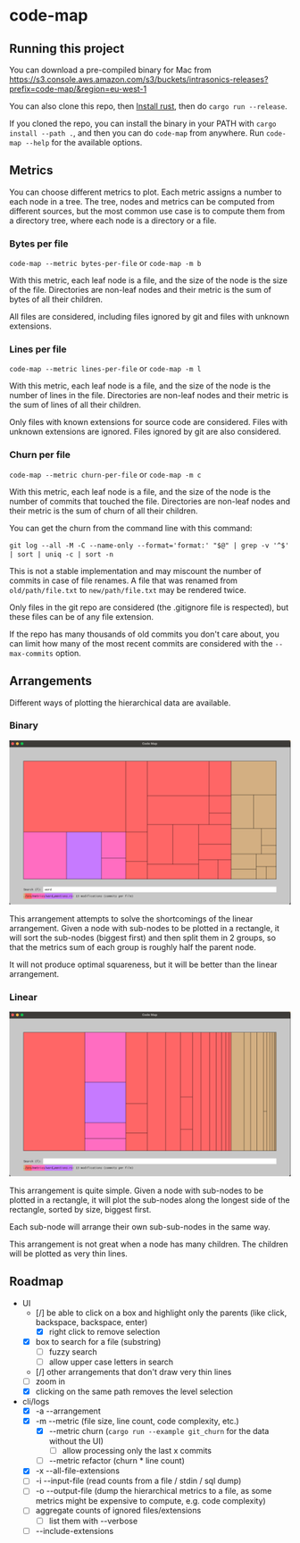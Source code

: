 # code-map

## Running this project

You can download a pre-compiled binary for Mac from https://s3.console.aws.amazon.com/s3/buckets/intrasonics-releases?prefix=code-map/&region=eu-west-1

You can also clone this repo, then [Install rust](https://www.rust-lang.org/tools/install), then do `cargo run --release`.

If you cloned the repo, you can install the binary in your PATH with `cargo install --path .`, and then you can do `code-map` from anywhere. Run `code-map --help` for the available options.

## Metrics 

You can choose different metrics to plot. Each metric assigns a number to each node in a tree. The tree, nodes and metrics can be computed from different sources, but the most common use case is to compute them from a directory tree, where each node is a directory or a file.

### Bytes per file

`code-map --metric bytes-per-file` or `code-map -m b`

With this metric, each leaf node is a file, and the size of the node is the size of the file. Directories are non-leaf nodes and their metric is the sum of bytes of all their children.

All files are considered, including files ignored by git and files with unknown extensions.

### Lines per file

`code-map --metric lines-per-file` or `code-map -m l`

With this metric, each leaf node is a file, and the size of the node is the number of lines in the file. Directories are non-leaf nodes and their metric is the sum of lines of all their children.

Only files with known extensions for source code are considered. Files with unknown extensions are ignored.
Files ignored by git are also considered.

### Churn per file

`code-map --metric churn-per-file` or `code-map -m c`

With this metric, each leaf node is a file, and the size of the node is the number of commits that touched the file. Directories are non-leaf nodes and their metric is the sum of churn of all their children.

You can get the churn from the command line with this command:
```
git log --all -M -C --name-only --format='format:' "$@" | grep -v '^$' | sort | uniq -c | sort -n
```

This is not a stable implementation and may miscount the number of commits in case of file renames. A file that was renamed from `old/path/file.txt` to `new/path/file.txt` may be rendered twice.

Only files in the git repo are considered (the .gitignore file is respected), but these files can be of any file extension.

If the repo has many thousands of old commits you don't care about, you can limit how many of the most recent commits are considered with the `--max-commits` option.

## Arrangements

Different ways of plotting the hierarchical data are available.

### Binary

![binary](./screenshots/binary.png)

This arrangement attempts to solve the shortcomings of the linear arrangement. Given a node with sub-nodes to be plotted in a rectangle, it will sort the sub-nodes (biggest first) and then split them in 2 groups, so that the metrics sum of each group is roughly half the parent node.

It will not produce optimal squareness, but it will be better than the linear arrangement.

### Linear

![linear](./screenshots/linear.png)

This arrangement is quite simple. Given a node with sub-nodes to be plotted in a rectangle, it will plot the sub-nodes along the longest side of the rectangle, sorted by size, biggest first.

Each sub-node will arrange their own sub-sub-nodes in the same way.

This arrangement is not great when a node has many children. The children will be plotted as very thin lines.


## Roadmap

- UI
  - [/] be able to click on a box and highlight only the parents (like click, backspace, backspace, enter)
    - [x] right click to remove selection
  - [x] box to search for a file (substring)
    - [ ] fuzzy search
    - [ ] allow upper case letters in search
  - [/] other arrangements that don't draw very thin lines
  - [ ] zoom in
  - [x] clicking on the same path removes the level selection
- cli/logs
  - [x] -a --arrangement 
  - [x] -m --metric (file size, line count, code complexity, etc.)
    - [x] --metric churn (`cargo run --example git_churn` for the data without the UI)
      - [ ] allow processing only the last x commits
    - [ ] --metric refactor (churn * line count)
  - [x] -x --all-file-extensions
  - [ ] -i --input-file (read counts from a file / stdin / sql dump)
  - [ ] -o --output-file (dump the hierarchical metrics to a file, as some metrics might be expensive to compute, e.g. code complexity)
  - [ ] aggregate counts of ignored files/extensions
      - [ ] list them with --verbose
  - [ ] --include-extensions
